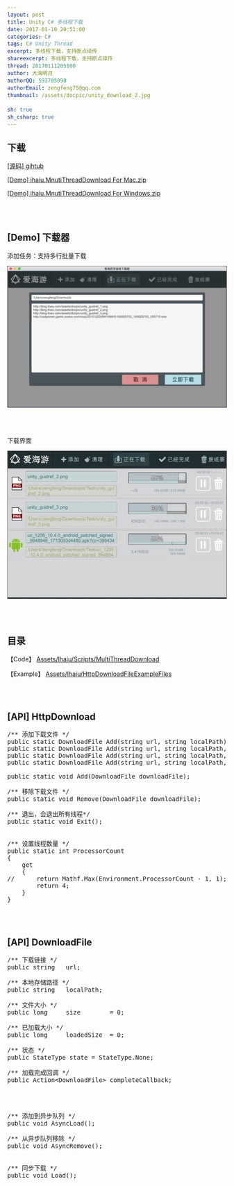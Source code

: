 ```yaml
---
layout: post
title: Unity C# 多线程下载
date: 2017-01-10 20:51:00
categories: C#
tags: C# Unity Thread
excerpt: 多线程下载，支持断点续传
shareexcerpt: 多线程下载，支持断点续传
thread: 20170111205100
author: 大海明月
authorQQ: 593705098
authorEmail: zengfeng75@qq.com
thumbnail: /assets/docpic/unity_download_2.jpg

sh: true
sh_csharp: true
---
```



<h2 class="nav1">下载 </h2>
<p><a href="https://github.com/ihaiucom/ihaiu.MultiThreadDownload" target="_blank" >[源码] gihtub</a></p>
<p><a href="/assets/down/ihaiu.MnutiThreadDownload For Mac.zip" target="_blank" >[Demo] ihaiu.MnutiThreadDownload For Mac.zip</a>
<p><a href="/assets/down/ihaiu.MnutiThreadDownload For Windows.zip" target="_blank" >[Demo] ihaiu.MnutiThreadDownload For Windows.zip</a></p>

<br>
<br>


<h2 class="nav1">[Demo] 下载器 </h2>

<p>添加任务：支持多行批量下载</p>
<p><img src="/assets/docpic/unity_download_1.png" style="border: solid 1px #666;" /></p>
<br>
<br>

<p>下载界面</p>
<p><img src="/assets/docpic/unity_download_2.jpg" style="border: solid 1px #666;" /></p>

<br>
<br>


<h2 class="nav1">目录 </h2>

<p>【Code】 <a href="https://github.com/ihaiucom/ihaiu.MultiThreadDownload/tree/master/MultiThreadDownload/Assets/Ihaiu/Scripts/MultiThreadDownload" target="_blank" >Assets/Ihaiu/Scripts/MultiThreadDownload</a></p>

<p>【Example】 <a href="https://github.com/ihaiucom/ihaiu.MultiThreadDownload/tree/master/MultiThreadDownload/Assets/Ihaiu/HttpDownloadFileExampleFiles" target="_blank" >Assets/Ihaiu/HttpDownloadFileExampleFiles</a></p>

<br>
<br>
<h2 class="nav1">[API] HttpDownload </h2>

<pre class="brush: csharp; ">
/** 添加下载文件 */
public static DownloadFile Add(string url, string localPath);
public static DownloadFile Add(string url, string localPath, int size);
public static DownloadFile Add(string url, string localPath,  Action&lt;DownloadFile&gt; callback);
public static DownloadFile Add(string url, string localPath, int size, Action&lt;DownloadFile&gt; callback);

public static void Add(DownloadFile downloadFile);

/** 移除下载文件 */
public static void Remove(DownloadFile downloadFile);

/** 退出，会退出所有线程*/
public static void Exit();


/** 设置线程数量 */
public static int ProcessorCount
{
    get
    {
//      return Mathf.Max(Environment.ProcessorCount - 1, 1);
        return 4;
    }
}
</pre>

<br>
<br>

<h2 class="nav1">[API] DownloadFile </h2>

<pre class="brush: csharp; ">
/** 下载链接 */
public string   url;

/** 本地存储路径 */
public string   localPath;

/** 文件大小 */
public long     size        = 0;

/** 已加载大小 */
public long     loadedSize  = 0;

/** 状态 */
public StateType state = StateType.None;

/** 加载完成回调 */
public Action&lt;DownloadFile&gt; completeCallback;




/** 添加到异步队列 */
public void AsyncLoad();

/** 从异步队列移除 */
public void AsyncRemove();


/** 同步下载 */
public void Load();
</pre>



<br>
<br>
